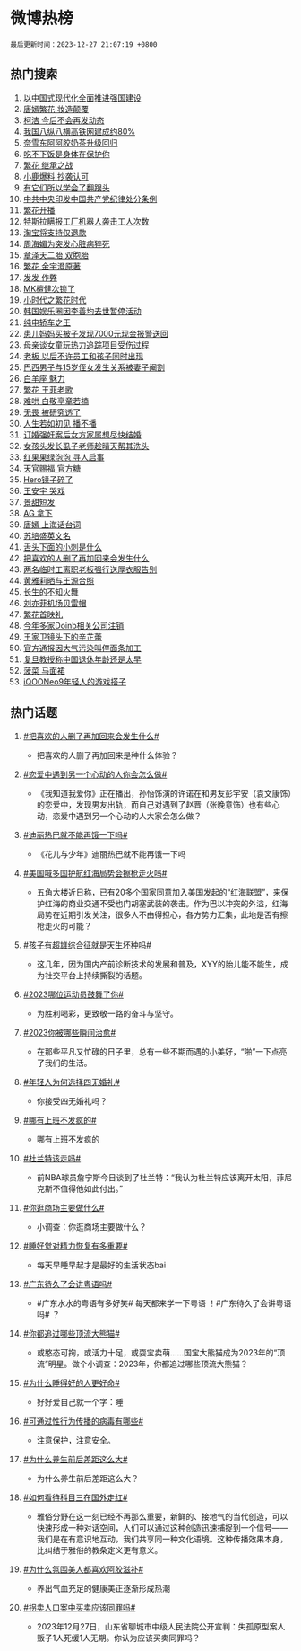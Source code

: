 # 微博热榜

`最后更新时间：2023-12-27 21:07:19 +0800`

## 热门搜索

1. [以中国式现代化全面推进强国建设](https://m.weibo.cn/search?containerid=100103type%3D1%26t%3D10%26q%3D%23%E4%BB%A5%E4%B8%AD%E5%9B%BD%E5%BC%8F%E7%8E%B0%E4%BB%A3%E5%8C%96%E5%85%A8%E9%9D%A2%E6%8E%A8%E8%BF%9B%E5%BC%BA%E5%9B%BD%E5%BB%BA%E8%AE%BE%23&stream_entry_id=51&isnewpage=1&extparam=seat%3D1%26pos%3D0%26cate%3D10103%26stream_entry_id%3D51%26q%3D%2523%25E4%25BB%25A5%25E4%25B8%25AD%25E5%259B%25BD%25E5%25BC%258F%25E7%258E%25B0%25E4%25BB%25A3%25E5%258C%2596%25E5%2585%25A8%25E9%259D%25A2%25E6%258E%25A8%25E8%25BF%259B%25E5%25BC%25BA%25E5%259B%25BD%25E5%25BB%25BA%25E8%25AE%25BE%2523%26filter_type%3Drealtimehot%26c_type%3D51%26dgr%3D0%26display_time%3D1703682437%26pre_seqid%3D170368243752607135223)
1. [唐嫣繁花 妆造颠覆](https://m.weibo.cn/search?containerid=100103type%3D1%26t%3D10%26q%3D%E5%94%90%E5%AB%A3%E7%B9%81%E8%8A%B1+%E5%A6%86%E9%80%A0%E9%A2%A0%E8%A6%86&stream_entry_id=31&isnewpage=1&extparam=seat%3D1%26filter_type%3Drealtimehot%26band_rank%3D1%26realpos%3D1%26c_type%3D31%26pos%3D0%26stream_entry_id%3D31%26lcate%3D5001%26flag%3D2%26cate%3D5001%26q%3D%25E5%2594%2590%25E5%25AB%25A3%25E7%25B9%2581%25E8%258A%25B1%2520%25E5%25A6%2586%25E9%2580%25A0%25E9%25A2%25A0%25E8%25A6%2586%26dgr%3D0%26display_time%3D1703682437%26pre_seqid%3D170368243752607135223)
1. [柯洁 今后不会再发动态](https://m.weibo.cn/search?containerid=100103type%3D1%26t%3D10%26q%3D%E6%9F%AF%E6%B4%81+%E4%BB%8A%E5%90%8E%E4%B8%8D%E4%BC%9A%E5%86%8D%E5%8F%91%E5%8A%A8%E6%80%81&stream_entry_id=31&isnewpage=1&extparam=seat%3D1%26filter_type%3Drealtimehot%26band_rank%3D2%26realpos%3D2%26c_type%3D31%26pos%3D1%26stream_entry_id%3D31%26lcate%3D5001%26flag%3D2%26cate%3D5001%26q%3D%25E6%259F%25AF%25E6%25B4%2581%2520%25E4%25BB%258A%25E5%2590%258E%25E4%25B8%258D%25E4%25BC%259A%25E5%2586%258D%25E5%258F%2591%25E5%258A%25A8%25E6%2580%2581%26dgr%3D0%26display_time%3D1703682437%26pre_seqid%3D170368243752607135223)
1. [我国八纵八横高铁网建成约80%](https://m.weibo.cn/search?containerid=100103type%3D1%26t%3D10%26q%3D%23%E6%88%91%E5%9B%BD%E5%85%AB%E7%BA%B5%E5%85%AB%E6%A8%AA%E9%AB%98%E9%93%81%E7%BD%91%E5%BB%BA%E6%88%90%E7%BA%A680%25%23&stream_entry_id=31&isnewpage=1&extparam=seat%3D1%26filter_type%3Drealtimehot%26band_rank%3D3%26realpos%3D3%26c_type%3D31%26pos%3D2%26stream_entry_id%3D31%26lcate%3D5001%26flag%3D0%26cate%3D5001%26q%3D%2523%25E6%2588%2591%25E5%259B%25BD%25E5%2585%25AB%25E7%25BA%25B5%25E5%2585%25AB%25E6%25A8%25AA%25E9%25AB%2598%25E9%2593%2581%25E7%25BD%2591%25E5%25BB%25BA%25E6%2588%2590%25E7%25BA%25A680%2525%2523%26dgr%3D0%26display_time%3D1703682437%26pre_seqid%3D170368243752607135223)
1. [奈雪东阿阿胶奶茶升级回归](https://m.weibo.cn/search?containerid=100103type%3D1%26t%3D10%26q%3D%23%E5%A5%88%E9%9B%AA%E4%B8%9C%E9%98%BF%E9%98%BF%E8%83%B6%E5%A5%B6%E8%8C%B6%E5%8D%87%E7%BA%A7%E5%9B%9E%E5%BD%92%23&stream_entry_id=31&isnewpage=1&extparam=seat%3D1%26topic_ad%3D1%26adid%3D216105%26band_rank%3D4%26is_ad_pos%3D1%26c_type%3D31%26pos%3D3%26stream_entry_id%3D31%26filter_type%3Drealtimehot%26lcate%3D5001%26cate%3D5001%26q%3D%2523%25E5%25A5%2588%25E9%259B%25AA%25E4%25B8%259C%25E9%2598%25BF%25E9%2598%25BF%25E8%2583%25B6%25E5%25A5%25B6%25E8%258C%25B6%25E5%258D%2587%25E7%25BA%25A7%25E5%259B%259E%25E5%25BD%2592%2523%26dgr%3D0%26display_time%3D1703682437%26pre_seqid%3D170368243752607135223)
1. [吃不下饭是身体在保护你](https://m.weibo.cn/search?containerid=100103type%3D1%26t%3D10%26q%3D%E5%90%83%E4%B8%8D%E4%B8%8B%E9%A5%AD%E6%98%AF%E8%BA%AB%E4%BD%93%E5%9C%A8%E4%BF%9D%E6%8A%A4%E4%BD%A0&stream_entry_id=31&isnewpage=1&extparam=seat%3D1%26filter_type%3Drealtimehot%26band_rank%3D4%26realpos%3D4%26c_type%3D31%26pos%3D4%26stream_entry_id%3D31%26lcate%3D5001%26flag%3D2%26cate%3D5001%26q%3D%25E5%2590%2583%25E4%25B8%258D%25E4%25B8%258B%25E9%25A5%25AD%25E6%2598%25AF%25E8%25BA%25AB%25E4%25BD%2593%25E5%259C%25A8%25E4%25BF%259D%25E6%258A%25A4%25E4%25BD%25A0%26dgr%3D0%26display_time%3D1703682437%26pre_seqid%3D170368243752607135223)
1. [繁花 继承之战](https://m.weibo.cn/search?containerid=100103type%3D1%26t%3D10%26q%3D%E7%B9%81%E8%8A%B1+%E7%BB%A7%E6%89%BF%E4%B9%8B%E6%88%98&stream_entry_id=31&isnewpage=1&extparam=seat%3D1%26filter_type%3Drealtimehot%26band_rank%3D5%26realpos%3D5%26c_type%3D31%26pos%3D5%26stream_entry_id%3D31%26lcate%3D5001%26flag%3D1%26cate%3D5001%26q%3D%25E7%25B9%2581%25E8%258A%25B1%2520%25E7%25BB%25A7%25E6%2589%25BF%25E4%25B9%258B%25E6%2588%2598%26dgr%3D0%26display_time%3D1703682437%26pre_seqid%3D170368243752607135223)
1. [小鹿爆料 抄袭认可](https://m.weibo.cn/search?containerid=100103type%3D1%26t%3D10%26q%3D%E5%B0%8F%E9%B9%BF%E7%88%86%E6%96%99+%E6%8A%84%E8%A2%AD%E8%AE%A4%E5%8F%AF&stream_entry_id=31&isnewpage=1&extparam=seat%3D1%26filter_type%3Drealtimehot%26band_rank%3D6%26realpos%3D6%26c_type%3D31%26pos%3D6%26stream_entry_id%3D31%26lcate%3D5001%26flag%3D0%26cate%3D5001%26q%3D%25E5%25B0%258F%25E9%25B9%25BF%25E7%2588%2586%25E6%2596%2599%2520%25E6%258A%2584%25E8%25A2%25AD%25E8%25AE%25A4%25E5%258F%25AF%26dgr%3D0%26display_time%3D1703682437%26pre_seqid%3D170368243752607135223)
1. [有它们所以学会了翻跟头](https://m.weibo.cn/search?containerid=100103type%3D1%26t%3D10%26q%3D%23%E6%9C%89%E5%AE%83%E4%BB%AC%E6%89%80%E4%BB%A5%E5%AD%A6%E4%BC%9A%E4%BA%86%E7%BF%BB%E8%B7%9F%E5%A4%B4%23&stream_entry_id=31&isnewpage=1&extparam=seat%3D1%26topic_ad%3D1%26adid%3D216078%26band_rank%3D7%26is_ad_pos%3D1%26c_type%3D31%26pos%3D7%26stream_entry_id%3D31%26filter_type%3Drealtimehot%26lcate%3D5001%26cate%3D5001%26q%3D%2523%25E6%259C%2589%25E5%25AE%2583%25E4%25BB%25AC%25E6%2589%2580%25E4%25BB%25A5%25E5%25AD%25A6%25E4%25BC%259A%25E4%25BA%2586%25E7%25BF%25BB%25E8%25B7%259F%25E5%25A4%25B4%2523%26dgr%3D0%26display_time%3D1703682437%26pre_seqid%3D170368243752607135223)
1. [中共中央印发中国共产党纪律处分条例](https://m.weibo.cn/search?containerid=100103type%3D1%26t%3D10%26q%3D%23%E4%B8%AD%E5%85%B1%E4%B8%AD%E5%A4%AE%E5%8D%B0%E5%8F%91%E4%B8%AD%E5%9B%BD%E5%85%B1%E4%BA%A7%E5%85%9A%E7%BA%AA%E5%BE%8B%E5%A4%84%E5%88%86%E6%9D%A1%E4%BE%8B%23&stream_entry_id=31&isnewpage=1&extparam=seat%3D1%26filter_type%3Drealtimehot%26band_rank%3D7%26realpos%3D7%26c_type%3D31%26pos%3D8%26stream_entry_id%3D31%26lcate%3D5001%26flag%3D1%26cate%3D5001%26q%3D%2523%25E4%25B8%25AD%25E5%2585%25B1%25E4%25B8%25AD%25E5%25A4%25AE%25E5%258D%25B0%25E5%258F%2591%25E4%25B8%25AD%25E5%259B%25BD%25E5%2585%25B1%25E4%25BA%25A7%25E5%2585%259A%25E7%25BA%25AA%25E5%25BE%258B%25E5%25A4%2584%25E5%2588%2586%25E6%259D%25A1%25E4%25BE%258B%2523%26dgr%3D0%26display_time%3D1703682437%26pre_seqid%3D170368243752607135223)
1. [繁花开播](https://m.weibo.cn/search?containerid=100103type%3D1%26t%3D10%26q%3D%E7%B9%81%E8%8A%B1%E5%BC%80%E6%92%AD&stream_entry_id=31&isnewpage=1&extparam=seat%3D1%26filter_type%3Drealtimehot%26band_rank%3D8%26realpos%3D8%26c_type%3D31%26pos%3D9%26stream_entry_id%3D31%26lcate%3D5001%26flag%3D0%26cate%3D5001%26q%3D%25E7%25B9%2581%25E8%258A%25B1%25E5%25BC%2580%25E6%2592%25AD%26dgr%3D0%26display_time%3D1703682437%26pre_seqid%3D170368243752607135223)
1. [特斯拉瞒报工厂机器人袭击工人次数](https://m.weibo.cn/search?containerid=100103type%3D1%26t%3D10%26q%3D%23%E7%89%B9%E6%96%AF%E6%8B%89%E7%9E%92%E6%8A%A5%E5%B7%A5%E5%8E%82%E6%9C%BA%E5%99%A8%E4%BA%BA%E8%A2%AD%E5%87%BB%E5%B7%A5%E4%BA%BA%E6%AC%A1%E6%95%B0%23&stream_entry_id=31&isnewpage=1&extparam=seat%3D1%26filter_type%3Drealtimehot%26band_rank%3D9%26realpos%3D9%26c_type%3D31%26pos%3D10%26stream_entry_id%3D31%26lcate%3D5001%26flag%3D1%26cate%3D5001%26q%3D%2523%25E7%2589%25B9%25E6%2596%25AF%25E6%258B%2589%25E7%259E%2592%25E6%258A%25A5%25E5%25B7%25A5%25E5%258E%2582%25E6%259C%25BA%25E5%2599%25A8%25E4%25BA%25BA%25E8%25A2%25AD%25E5%2587%25BB%25E5%25B7%25A5%25E4%25BA%25BA%25E6%25AC%25A1%25E6%2595%25B0%2523%26dgr%3D0%26display_time%3D1703682437%26pre_seqid%3D170368243752607135223)
1. [淘宝将支持仅退款](https://m.weibo.cn/search?containerid=100103type%3D1%26t%3D10%26q%3D%23%E6%B7%98%E5%AE%9D%E5%B0%86%E6%94%AF%E6%8C%81%E4%BB%85%E9%80%80%E6%AC%BE%23&stream_entry_id=31&isnewpage=1&extparam=seat%3D1%26filter_type%3Drealtimehot%26band_rank%3D10%26realpos%3D10%26c_type%3D31%26pos%3D11%26stream_entry_id%3D31%26lcate%3D5001%26flag%3D0%26cate%3D5001%26q%3D%2523%25E6%25B7%2598%25E5%25AE%259D%25E5%25B0%2586%25E6%2594%25AF%25E6%258C%2581%25E4%25BB%2585%25E9%2580%2580%25E6%25AC%25BE%2523%26dgr%3D0%26display_time%3D1703682437%26pre_seqid%3D170368243752607135223)
1. [周海媚为突发心脏病猝死](https://m.weibo.cn/search?containerid=100103type%3D1%26t%3D10%26q%3D%23%E5%91%A8%E6%B5%B7%E5%AA%9A%E4%B8%BA%E7%AA%81%E5%8F%91%E5%BF%83%E8%84%8F%E7%97%85%E7%8C%9D%E6%AD%BB%23&stream_entry_id=31&isnewpage=1&extparam=seat%3D1%26filter_type%3Drealtimehot%26band_rank%3D11%26realpos%3D11%26c_type%3D31%26pos%3D12%26stream_entry_id%3D31%26lcate%3D5001%26flag%3D2%26cate%3D5001%26q%3D%2523%25E5%2591%25A8%25E6%25B5%25B7%25E5%25AA%259A%25E4%25B8%25BA%25E7%25AA%2581%25E5%258F%2591%25E5%25BF%2583%25E8%2584%258F%25E7%2597%2585%25E7%258C%259D%25E6%25AD%25BB%2523%26dgr%3D0%26display_time%3D1703682437%26pre_seqid%3D170368243752607135223)
1. [章泽天二胎 双胞胎](https://m.weibo.cn/search?containerid=100103type%3D1%26t%3D10%26q%3D%E7%AB%A0%E6%B3%BD%E5%A4%A9%E4%BA%8C%E8%83%8E+%E5%8F%8C%E8%83%9E%E8%83%8E&stream_entry_id=31&isnewpage=1&extparam=seat%3D1%26filter_type%3Drealtimehot%26band_rank%3D12%26realpos%3D12%26c_type%3D31%26pos%3D13%26stream_entry_id%3D31%26lcate%3D5001%26flag%3D2%26cate%3D5001%26q%3D%25E7%25AB%25A0%25E6%25B3%25BD%25E5%25A4%25A9%25E4%25BA%258C%25E8%2583%258E%2520%25E5%258F%258C%25E8%2583%259E%25E8%2583%258E%26dgr%3D0%26display_time%3D1703682437%26pre_seqid%3D170368243752607135223)
1. [繁花 金宇澄原著](https://m.weibo.cn/search?containerid=100103type%3D1%26t%3D10%26q%3D%E7%B9%81%E8%8A%B1+%E9%87%91%E5%AE%87%E6%BE%84%E5%8E%9F%E8%91%97&stream_entry_id=31&isnewpage=1&extparam=seat%3D1%26filter_type%3Drealtimehot%26band_rank%3D13%26realpos%3D13%26c_type%3D31%26pos%3D14%26stream_entry_id%3D31%26lcate%3D5001%26flag%3D1%26cate%3D5001%26q%3D%25E7%25B9%2581%25E8%258A%25B1%2520%25E9%2587%2591%25E5%25AE%2587%25E6%25BE%2584%25E5%258E%259F%25E8%2591%2597%26dgr%3D0%26display_time%3D1703682437%26pre_seqid%3D170368243752607135223)
1. [发发 作弊](https://m.weibo.cn/search?containerid=100103type%3D1%26t%3D10%26q%3D%E5%8F%91%E5%8F%91+%E4%BD%9C%E5%BC%8A&stream_entry_id=31&isnewpage=1&extparam=seat%3D1%26filter_type%3Drealtimehot%26band_rank%3D14%26realpos%3D14%26c_type%3D31%26pos%3D15%26stream_entry_id%3D31%26lcate%3D5001%26flag%3D1%26cate%3D5001%26q%3D%25E5%258F%2591%25E5%258F%2591%2520%25E4%25BD%259C%25E5%25BC%258A%26dgr%3D0%26display_time%3D1703682437%26pre_seqid%3D170368243752607135223)
1. [MK檀健次锁了](https://m.weibo.cn/search?containerid=100103type%3D1%26t%3D10%26q%3D%23MK%E6%AA%80%E5%81%A5%E6%AC%A1%E9%94%81%E4%BA%86%23&stream_entry_id=31&isnewpage=1&extparam=seat%3D1%26adid%3D216356%26band_rank%3D15%26realpos%3D15%26filter_type%3Drealtimehot%26lcate%3D5001%26pos%3D16%26stream_entry_id%3D31%26flag%3D0%26cate%3D5001%26c_type%3D31%26q%3D%2523MK%25E6%25AA%2580%25E5%2581%25A5%25E6%25AC%25A1%25E9%2594%2581%25E4%25BA%2586%2523%26dgr%3D0%26display_time%3D1703682437%26pre_seqid%3D170368243752607135223)
1. [小时代之繁花时代](https://m.weibo.cn/search?containerid=100103type%3D1%26t%3D10%26q%3D%E5%B0%8F%E6%97%B6%E4%BB%A3%E4%B9%8B%E7%B9%81%E8%8A%B1%E6%97%B6%E4%BB%A3&stream_entry_id=31&isnewpage=1&extparam=seat%3D1%26filter_type%3Drealtimehot%26band_rank%3D16%26realpos%3D16%26c_type%3D31%26pos%3D17%26stream_entry_id%3D31%26lcate%3D5001%26flag%3D1%26cate%3D5001%26q%3D%25E5%25B0%258F%25E6%2597%25B6%25E4%25BB%25A3%25E4%25B9%258B%25E7%25B9%2581%25E8%258A%25B1%25E6%2597%25B6%25E4%25BB%25A3%26dgr%3D0%26display_time%3D1703682437%26pre_seqid%3D170368243752607135223)
1. [韩国娱乐圈因李善均去世暂停活动](https://m.weibo.cn/search?containerid=100103type%3D1%26t%3D10%26q%3D%23%E9%9F%A9%E5%9B%BD%E5%A8%B1%E4%B9%90%E5%9C%88%E5%9B%A0%E6%9D%8E%E5%96%84%E5%9D%87%E5%8E%BB%E4%B8%96%E6%9A%82%E5%81%9C%E6%B4%BB%E5%8A%A8%23&stream_entry_id=31&isnewpage=1&extparam=seat%3D1%26filter_type%3Drealtimehot%26band_rank%3D17%26realpos%3D17%26c_type%3D31%26pos%3D18%26stream_entry_id%3D31%26lcate%3D5001%26flag%3D2%26cate%3D5001%26q%3D%2523%25E9%259F%25A9%25E5%259B%25BD%25E5%25A8%25B1%25E4%25B9%2590%25E5%259C%2588%25E5%259B%25A0%25E6%259D%258E%25E5%2596%2584%25E5%259D%2587%25E5%258E%25BB%25E4%25B8%2596%25E6%259A%2582%25E5%2581%259C%25E6%25B4%25BB%25E5%258A%25A8%2523%26dgr%3D0%26display_time%3D1703682437%26pre_seqid%3D170368243752607135223)
1. [纯电轿车之王](https://m.weibo.cn/search?containerid=100103type%3D1%26t%3D10%26q%3D%23%E7%BA%AF%E7%94%B5%E8%BD%BF%E8%BD%A6%E4%B9%8B%E7%8E%8B%23&stream_entry_id=31&isnewpage=1&extparam=seat%3D1%26adid%3D216028%26band_rank%3D18%26realpos%3D18%26filter_type%3Drealtimehot%26lcate%3D5001%26pos%3D19%26stream_entry_id%3D31%26flag%3D0%26cate%3D5001%26c_type%3D31%26q%3D%2523%25E7%25BA%25AF%25E7%2594%25B5%25E8%25BD%25BF%25E8%25BD%25A6%25E4%25B9%258B%25E7%258E%258B%2523%26dgr%3D0%26display_time%3D1703682437%26pre_seqid%3D170368243752607135223)
1. [患儿妈妈买被子发现7000元现金报警送回](https://m.weibo.cn/search?containerid=100103type%3D1%26t%3D10%26q%3D%23%E6%82%A3%E5%84%BF%E5%A6%88%E5%A6%88%E4%B9%B0%E8%A2%AB%E5%AD%90%E5%8F%91%E7%8E%B07000%E5%85%83%E7%8E%B0%E9%87%91%E6%8A%A5%E8%AD%A6%E9%80%81%E5%9B%9E%23&stream_entry_id=31&isnewpage=1&extparam=seat%3D1%26filter_type%3Drealtimehot%26band_rank%3D19%26realpos%3D19%26c_type%3D31%26pos%3D20%26stream_entry_id%3D31%26lcate%3D5001%26flag%3D32768%26cate%3D5001%26q%3D%2523%25E6%2582%25A3%25E5%2584%25BF%25E5%25A6%2588%25E5%25A6%2588%25E4%25B9%25B0%25E8%25A2%25AB%25E5%25AD%2590%25E5%258F%2591%25E7%258E%25B07000%25E5%2585%2583%25E7%258E%25B0%25E9%2587%2591%25E6%258A%25A5%25E8%25AD%25A6%25E9%2580%2581%25E5%259B%259E%2523%26dgr%3D0%26display_time%3D1703682437%26pre_seqid%3D170368243752607135223)
1. [母亲谈女童玩热力追踪项目受伤过程](https://m.weibo.cn/search?containerid=100103type%3D1%26t%3D10%26q%3D%23%E6%AF%8D%E4%BA%B2%E8%B0%88%E5%A5%B3%E7%AB%A5%E7%8E%A9%E7%83%AD%E5%8A%9B%E8%BF%BD%E8%B8%AA%E9%A1%B9%E7%9B%AE%E5%8F%97%E4%BC%A4%E8%BF%87%E7%A8%8B%23&stream_entry_id=31&isnewpage=1&extparam=seat%3D1%26filter_type%3Drealtimehot%26band_rank%3D20%26realpos%3D20%26c_type%3D31%26pos%3D21%26stream_entry_id%3D31%26lcate%3D5001%26flag%3D1%26cate%3D5001%26q%3D%2523%25E6%25AF%258D%25E4%25BA%25B2%25E8%25B0%2588%25E5%25A5%25B3%25E7%25AB%25A5%25E7%258E%25A9%25E7%2583%25AD%25E5%258A%259B%25E8%25BF%25BD%25E8%25B8%25AA%25E9%25A1%25B9%25E7%259B%25AE%25E5%258F%2597%25E4%25BC%25A4%25E8%25BF%2587%25E7%25A8%258B%2523%26dgr%3D0%26display_time%3D1703682437%26pre_seqid%3D170368243752607135223)
1. [老板 以后不许员工和孩子同时出现](https://m.weibo.cn/search?containerid=100103type%3D1%26t%3D10%26q%3D%E8%80%81%E6%9D%BF+%E4%BB%A5%E5%90%8E%E4%B8%8D%E8%AE%B8%E5%91%98%E5%B7%A5%E5%92%8C%E5%AD%A9%E5%AD%90%E5%90%8C%E6%97%B6%E5%87%BA%E7%8E%B0&stream_entry_id=31&isnewpage=1&extparam=seat%3D1%26filter_type%3Drealtimehot%26band_rank%3D21%26realpos%3D21%26c_type%3D31%26pos%3D22%26stream_entry_id%3D31%26lcate%3D5001%26flag%3D1%26cate%3D5001%26q%3D%25E8%2580%2581%25E6%259D%25BF%2520%25E4%25BB%25A5%25E5%2590%258E%25E4%25B8%258D%25E8%25AE%25B8%25E5%2591%2598%25E5%25B7%25A5%25E5%2592%258C%25E5%25AD%25A9%25E5%25AD%2590%25E5%2590%258C%25E6%2597%25B6%25E5%2587%25BA%25E7%258E%25B0%26dgr%3D0%26display_time%3D1703682437%26pre_seqid%3D170368243752607135223)
1. [巴西男子与15岁侄女发生关系被妻子阉割](https://m.weibo.cn/search?containerid=100103type%3D1%26t%3D10%26q%3D%23%E5%B7%B4%E8%A5%BF%E7%94%B7%E5%AD%90%E4%B8%8E15%E5%B2%81%E4%BE%84%E5%A5%B3%E5%8F%91%E7%94%9F%E5%85%B3%E7%B3%BB%E8%A2%AB%E5%A6%BB%E5%AD%90%E9%98%89%E5%89%B2%23&stream_entry_id=31&isnewpage=1&extparam=seat%3D1%26filter_type%3Drealtimehot%26band_rank%3D22%26realpos%3D22%26c_type%3D31%26pos%3D23%26stream_entry_id%3D31%26lcate%3D5001%26flag%3D0%26cate%3D5001%26q%3D%2523%25E5%25B7%25B4%25E8%25A5%25BF%25E7%2594%25B7%25E5%25AD%2590%25E4%25B8%258E15%25E5%25B2%2581%25E4%25BE%2584%25E5%25A5%25B3%25E5%258F%2591%25E7%2594%259F%25E5%2585%25B3%25E7%25B3%25BB%25E8%25A2%25AB%25E5%25A6%25BB%25E5%25AD%2590%25E9%2598%2589%25E5%2589%25B2%2523%26dgr%3D0%26display_time%3D1703682437%26pre_seqid%3D170368243752607135223)
1. [白羊座 魅力](https://m.weibo.cn/search?containerid=100103type%3D1%26t%3D10%26q%3D%E7%99%BD%E7%BE%8A%E5%BA%A7+%E9%AD%85%E5%8A%9B&stream_entry_id=31&isnewpage=1&extparam=seat%3D1%26filter_type%3Drealtimehot%26band_rank%3D23%26realpos%3D23%26c_type%3D31%26pos%3D24%26stream_entry_id%3D31%26lcate%3D5001%26flag%3D1%26cate%3D5001%26q%3D%25E7%2599%25BD%25E7%25BE%258A%25E5%25BA%25A7%2520%25E9%25AD%2585%25E5%258A%259B%26dgr%3D0%26display_time%3D1703682437%26pre_seqid%3D170368243752607135223)
1. [繁花 王菲老歌](https://m.weibo.cn/search?containerid=100103type%3D1%26t%3D10%26q%3D%E7%B9%81%E8%8A%B1+%E7%8E%8B%E8%8F%B2%E8%80%81%E6%AD%8C&stream_entry_id=31&isnewpage=1&extparam=seat%3D1%26filter_type%3Drealtimehot%26band_rank%3D24%26realpos%3D24%26c_type%3D31%26pos%3D25%26stream_entry_id%3D31%26lcate%3D5001%26flag%3D1%26cate%3D5001%26q%3D%25E7%25B9%2581%25E8%258A%25B1%2520%25E7%258E%258B%25E8%258F%25B2%25E8%2580%2581%25E6%25AD%258C%26dgr%3D0%26display_time%3D1703682437%26pre_seqid%3D170368243752607135223)
1. [难哄 白敬亭章若楠](https://m.weibo.cn/search?containerid=100103type%3D1%26t%3D10%26q%3D%E9%9A%BE%E5%93%84+%E7%99%BD%E6%95%AC%E4%BA%AD%E7%AB%A0%E8%8B%A5%E6%A5%A0&stream_entry_id=31&isnewpage=1&extparam=seat%3D1%26filter_type%3Drealtimehot%26band_rank%3D25%26realpos%3D25%26c_type%3D31%26pos%3D26%26stream_entry_id%3D31%26lcate%3D5001%26flag%3D0%26cate%3D5001%26q%3D%25E9%259A%25BE%25E5%2593%2584%2520%25E7%2599%25BD%25E6%2595%25AC%25E4%25BA%25AD%25E7%25AB%25A0%25E8%258B%25A5%25E6%25A5%25A0%26dgr%3D0%26display_time%3D1703682437%26pre_seqid%3D170368243752607135223)
1. [无畏 被研究透了](https://m.weibo.cn/search?containerid=100103type%3D1%26t%3D10%26q%3D%E6%97%A0%E7%95%8F+%E8%A2%AB%E7%A0%94%E7%A9%B6%E9%80%8F%E4%BA%86&stream_entry_id=31&isnewpage=1&extparam=seat%3D1%26filter_type%3Drealtimehot%26band_rank%3D26%26realpos%3D26%26c_type%3D31%26pos%3D27%26stream_entry_id%3D31%26lcate%3D5001%26flag%3D1%26cate%3D5001%26q%3D%25E6%2597%25A0%25E7%2595%258F%2520%25E8%25A2%25AB%25E7%25A0%2594%25E7%25A9%25B6%25E9%2580%258F%25E4%25BA%2586%26dgr%3D0%26display_time%3D1703682437%26pre_seqid%3D170368243752607135223)
1. [人生若如初见 播不播](https://m.weibo.cn/search?containerid=100103type%3D1%26t%3D10%26q%3D%E4%BA%BA%E7%94%9F%E8%8B%A5%E5%A6%82%E5%88%9D%E8%A7%81+%E6%92%AD%E4%B8%8D%E6%92%AD&stream_entry_id=31&isnewpage=1&extparam=seat%3D1%26filter_type%3Drealtimehot%26band_rank%3D27%26realpos%3D27%26c_type%3D31%26pos%3D28%26stream_entry_id%3D31%26lcate%3D5001%26flag%3D0%26cate%3D5001%26q%3D%25E4%25BA%25BA%25E7%2594%259F%25E8%258B%25A5%25E5%25A6%2582%25E5%2588%259D%25E8%25A7%2581%2520%25E6%2592%25AD%25E4%25B8%258D%25E6%2592%25AD%26dgr%3D0%26display_time%3D1703682437%26pre_seqid%3D170368243752607135223)
1. [订婚强奸案后女方家属想尽快结婚](https://m.weibo.cn/search?containerid=100103type%3D1%26t%3D10%26q%3D%23%E8%AE%A2%E5%A9%9A%E5%BC%BA%E5%A5%B8%E6%A1%88%E5%90%8E%E5%A5%B3%E6%96%B9%E5%AE%B6%E5%B1%9E%E6%83%B3%E5%B0%BD%E5%BF%AB%E7%BB%93%E5%A9%9A%23&stream_entry_id=31&isnewpage=1&extparam=seat%3D1%26filter_type%3Drealtimehot%26band_rank%3D28%26realpos%3D28%26c_type%3D31%26pos%3D29%26stream_entry_id%3D31%26lcate%3D5001%26flag%3D1%26cate%3D5001%26q%3D%2523%25E8%25AE%25A2%25E5%25A9%259A%25E5%25BC%25BA%25E5%25A5%25B8%25E6%25A1%2588%25E5%2590%258E%25E5%25A5%25B3%25E6%2596%25B9%25E5%25AE%25B6%25E5%25B1%259E%25E6%2583%25B3%25E5%25B0%25BD%25E5%25BF%25AB%25E7%25BB%2593%25E5%25A9%259A%2523%26dgr%3D0%26display_time%3D1703682437%26pre_seqid%3D170368243752607135223)
1. [女孩头发长虱子老师趁晴天帮其洗头](https://m.weibo.cn/search?containerid=100103type%3D1%26t%3D10%26q%3D%23%E5%A5%B3%E5%AD%A9%E5%A4%B4%E5%8F%91%E9%95%BF%E8%99%B1%E5%AD%90%E8%80%81%E5%B8%88%E8%B6%81%E6%99%B4%E5%A4%A9%E5%B8%AE%E5%85%B6%E6%B4%97%E5%A4%B4%23&stream_entry_id=31&isnewpage=1&extparam=seat%3D1%26filter_type%3Drealtimehot%26band_rank%3D29%26realpos%3D29%26c_type%3D31%26pos%3D30%26stream_entry_id%3D31%26lcate%3D5001%26flag%3D32768%26cate%3D5001%26q%3D%2523%25E5%25A5%25B3%25E5%25AD%25A9%25E5%25A4%25B4%25E5%258F%2591%25E9%2595%25BF%25E8%2599%25B1%25E5%25AD%2590%25E8%2580%2581%25E5%25B8%2588%25E8%25B6%2581%25E6%2599%25B4%25E5%25A4%25A9%25E5%25B8%25AE%25E5%2585%25B6%25E6%25B4%2597%25E5%25A4%25B4%2523%26dgr%3D0%26display_time%3D1703682437%26pre_seqid%3D170368243752607135223)
1. [红果果绿泡泡 寻人启事](https://m.weibo.cn/search?containerid=100103type%3D1%26t%3D10%26q%3D%E7%BA%A2%E6%9E%9C%E6%9E%9C%E7%BB%BF%E6%B3%A1%E6%B3%A1+%E5%AF%BB%E4%BA%BA%E5%90%AF%E4%BA%8B&stream_entry_id=31&isnewpage=1&extparam=seat%3D1%26filter_type%3Drealtimehot%26band_rank%3D30%26realpos%3D30%26c_type%3D31%26pos%3D31%26stream_entry_id%3D31%26lcate%3D5001%26flag%3D0%26cate%3D5001%26q%3D%25E7%25BA%25A2%25E6%259E%259C%25E6%259E%259C%25E7%25BB%25BF%25E6%25B3%25A1%25E6%25B3%25A1%2520%25E5%25AF%25BB%25E4%25BA%25BA%25E5%2590%25AF%25E4%25BA%258B%26dgr%3D0%26display_time%3D1703682437%26pre_seqid%3D170368243752607135223)
1. [天官赐福 官方糖](https://m.weibo.cn/search?containerid=100103type%3D1%26t%3D10%26q%3D%E5%A4%A9%E5%AE%98%E8%B5%90%E7%A6%8F+%E5%AE%98%E6%96%B9%E7%B3%96&stream_entry_id=31&isnewpage=1&extparam=seat%3D1%26filter_type%3Drealtimehot%26band_rank%3D31%26realpos%3D31%26c_type%3D31%26pos%3D32%26stream_entry_id%3D31%26lcate%3D5001%26flag%3D1%26cate%3D5001%26q%3D%25E5%25A4%25A9%25E5%25AE%2598%25E8%25B5%2590%25E7%25A6%258F%2520%25E5%25AE%2598%25E6%2596%25B9%25E7%25B3%2596%26dgr%3D0%26display_time%3D1703682437%26pre_seqid%3D170368243752607135223)
1. [Hero镜子碎了](https://m.weibo.cn/search?containerid=100103type%3D1%26t%3D10%26q%3D%23Hero%E9%95%9C%E5%AD%90%E7%A2%8E%E4%BA%86%23&stream_entry_id=31&isnewpage=1&extparam=seat%3D1%26filter_type%3Drealtimehot%26band_rank%3D32%26realpos%3D32%26c_type%3D31%26pos%3D33%26stream_entry_id%3D31%26lcate%3D5001%26flag%3D0%26cate%3D5001%26q%3D%2523Hero%25E9%2595%259C%25E5%25AD%2590%25E7%25A2%258E%25E4%25BA%2586%2523%26dgr%3D0%26display_time%3D1703682437%26pre_seqid%3D170368243752607135223)
1. [王安宇 哭戏](https://m.weibo.cn/search?containerid=100103type%3D1%26t%3D10%26q%3D%E7%8E%8B%E5%AE%89%E5%AE%87+%E5%93%AD%E6%88%8F&stream_entry_id=31&isnewpage=1&extparam=seat%3D1%26filter_type%3Drealtimehot%26band_rank%3D33%26realpos%3D33%26c_type%3D31%26pos%3D34%26stream_entry_id%3D31%26lcate%3D5001%26flag%3D0%26cate%3D5001%26q%3D%25E7%258E%258B%25E5%25AE%2589%25E5%25AE%2587%2520%25E5%2593%25AD%25E6%2588%258F%26dgr%3D0%26display_time%3D1703682437%26pre_seqid%3D170368243752607135223)
1. [景甜短发](https://m.weibo.cn/search?containerid=100103type%3D1%26t%3D10%26q%3D%E6%99%AF%E7%94%9C%E7%9F%AD%E5%8F%91&stream_entry_id=31&isnewpage=1&extparam=seat%3D1%26filter_type%3Drealtimehot%26band_rank%3D34%26realpos%3D34%26c_type%3D31%26pos%3D35%26stream_entry_id%3D31%26lcate%3D5001%26flag%3D0%26cate%3D5001%26q%3D%25E6%2599%25AF%25E7%2594%259C%25E7%259F%25AD%25E5%258F%2591%26dgr%3D0%26display_time%3D1703682437%26pre_seqid%3D170368243752607135223)
1. [AG 拿下](https://m.weibo.cn/search?containerid=100103type%3D1%26t%3D10%26q%3DAG+%E6%8B%BF%E4%B8%8B&stream_entry_id=31&isnewpage=1&extparam=seat%3D1%26filter_type%3Drealtimehot%26band_rank%3D35%26realpos%3D35%26c_type%3D31%26pos%3D36%26stream_entry_id%3D31%26lcate%3D5001%26flag%3D0%26cate%3D5001%26q%3DAG%2520%25E6%258B%25BF%25E4%25B8%258B%26dgr%3D0%26display_time%3D1703682437%26pre_seqid%3D170368243752607135223)
1. [唐嫣 上海话台词](https://m.weibo.cn/search?containerid=100103type%3D1%26t%3D10%26q%3D%E5%94%90%E5%AB%A3+%E4%B8%8A%E6%B5%B7%E8%AF%9D%E5%8F%B0%E8%AF%8D&stream_entry_id=31&isnewpage=1&extparam=seat%3D1%26filter_type%3Drealtimehot%26band_rank%3D36%26realpos%3D36%26c_type%3D31%26pos%3D37%26stream_entry_id%3D31%26lcate%3D5001%26flag%3D1%26cate%3D5001%26q%3D%25E5%2594%2590%25E5%25AB%25A3%2520%25E4%25B8%258A%25E6%25B5%25B7%25E8%25AF%259D%25E5%258F%25B0%25E8%25AF%258D%26dgr%3D0%26display_time%3D1703682437%26pre_seqid%3D170368243752607135223)
1. [苏培盛英文名](https://m.weibo.cn/search?containerid=100103type%3D1%26t%3D10%26q%3D%E8%8B%8F%E5%9F%B9%E7%9B%9B%E8%8B%B1%E6%96%87%E5%90%8D&stream_entry_id=31&isnewpage=1&extparam=seat%3D1%26filter_type%3Drealtimehot%26band_rank%3D37%26realpos%3D37%26c_type%3D31%26pos%3D38%26stream_entry_id%3D31%26lcate%3D5001%26flag%3D1%26cate%3D5001%26q%3D%25E8%258B%258F%25E5%259F%25B9%25E7%259B%259B%25E8%258B%25B1%25E6%2596%2587%25E5%2590%258D%26dgr%3D0%26display_time%3D1703682437%26pre_seqid%3D170368243752607135223)
1. [舌头下面的小刺是什么](https://m.weibo.cn/search?containerid=100103type%3D1%26t%3D10%26q%3D%E8%88%8C%E5%A4%B4%E4%B8%8B%E9%9D%A2%E7%9A%84%E5%B0%8F%E5%88%BA%E6%98%AF%E4%BB%80%E4%B9%88&stream_entry_id=31&isnewpage=1&extparam=seat%3D1%26filter_type%3Drealtimehot%26band_rank%3D38%26realpos%3D38%26c_type%3D31%26pos%3D39%26stream_entry_id%3D31%26lcate%3D5001%26flag%3D1%26cate%3D5001%26q%3D%25E8%2588%258C%25E5%25A4%25B4%25E4%25B8%258B%25E9%259D%25A2%25E7%259A%2584%25E5%25B0%258F%25E5%2588%25BA%25E6%2598%25AF%25E4%25BB%2580%25E4%25B9%2588%26dgr%3D0%26display_time%3D1703682437%26pre_seqid%3D170368243752607135223)
1. [把喜欢的人删了再加回来会发生什么](https://m.weibo.cn/search?containerid=100103type%3D1%26t%3D10%26q%3D%23%E6%8A%8A%E5%96%9C%E6%AC%A2%E7%9A%84%E4%BA%BA%E5%88%A0%E4%BA%86%E5%86%8D%E5%8A%A0%E5%9B%9E%E6%9D%A5%E4%BC%9A%E5%8F%91%E7%94%9F%E4%BB%80%E4%B9%88%23&stream_entry_id=31&isnewpage=1&extparam=seat%3D1%26filter_type%3Drealtimehot%26band_rank%3D39%26realpos%3D39%26c_type%3D31%26pos%3D40%26stream_entry_id%3D31%26lcate%3D5001%26flag%3D0%26cate%3D5001%26q%3D%2523%25E6%258A%258A%25E5%2596%259C%25E6%25AC%25A2%25E7%259A%2584%25E4%25BA%25BA%25E5%2588%25A0%25E4%25BA%2586%25E5%2586%258D%25E5%258A%25A0%25E5%259B%259E%25E6%259D%25A5%25E4%25BC%259A%25E5%258F%2591%25E7%2594%259F%25E4%25BB%2580%25E4%25B9%2588%2523%26dgr%3D0%26display_time%3D1703682437%26pre_seqid%3D170368243752607135223)
1. [两名临时工离职老板强行送厚衣服告别](https://m.weibo.cn/search?containerid=100103type%3D1%26t%3D10%26q%3D%23%E4%B8%A4%E5%90%8D%E4%B8%B4%E6%97%B6%E5%B7%A5%E7%A6%BB%E8%81%8C%E8%80%81%E6%9D%BF%E5%BC%BA%E8%A1%8C%E9%80%81%E5%8E%9A%E8%A1%A3%E6%9C%8D%E5%91%8A%E5%88%AB%23&stream_entry_id=31&isnewpage=1&extparam=seat%3D1%26filter_type%3Drealtimehot%26band_rank%3D40%26realpos%3D40%26c_type%3D31%26pos%3D41%26stream_entry_id%3D31%26lcate%3D5001%26flag%3D32768%26cate%3D5001%26q%3D%2523%25E4%25B8%25A4%25E5%2590%258D%25E4%25B8%25B4%25E6%2597%25B6%25E5%25B7%25A5%25E7%25A6%25BB%25E8%2581%258C%25E8%2580%2581%25E6%259D%25BF%25E5%25BC%25BA%25E8%25A1%258C%25E9%2580%2581%25E5%258E%259A%25E8%25A1%25A3%25E6%259C%258D%25E5%2591%258A%25E5%2588%25AB%2523%26dgr%3D0%26display_time%3D1703682437%26pre_seqid%3D170368243752607135223)
1. [黄雅莉晒与王源合照](https://m.weibo.cn/search?containerid=100103type%3D1%26t%3D10%26q%3D%E9%BB%84%E9%9B%85%E8%8E%89%E6%99%92%E4%B8%8E%E7%8E%8B%E6%BA%90%E5%90%88%E7%85%A7&stream_entry_id=31&isnewpage=1&extparam=seat%3D1%26filter_type%3Drealtimehot%26band_rank%3D41%26realpos%3D41%26c_type%3D31%26pos%3D42%26stream_entry_id%3D31%26lcate%3D5001%26flag%3D0%26cate%3D5001%26q%3D%25E9%25BB%2584%25E9%259B%2585%25E8%258E%2589%25E6%2599%2592%25E4%25B8%258E%25E7%258E%258B%25E6%25BA%2590%25E5%2590%2588%25E7%2585%25A7%26dgr%3D0%26display_time%3D1703682437%26pre_seqid%3D170368243752607135223)
1. [长生的不知火舞](https://m.weibo.cn/search?containerid=100103type%3D1%26t%3D10%26q%3D%23%E9%95%BF%E7%94%9F%E7%9A%84%E4%B8%8D%E7%9F%A5%E7%81%AB%E8%88%9E%23&stream_entry_id=31&isnewpage=1&extparam=seat%3D1%26filter_type%3Drealtimehot%26band_rank%3D42%26realpos%3D42%26c_type%3D31%26pos%3D43%26stream_entry_id%3D31%26lcate%3D5001%26flag%3D1%26cate%3D5001%26q%3D%2523%25E9%2595%25BF%25E7%2594%259F%25E7%259A%2584%25E4%25B8%258D%25E7%259F%25A5%25E7%2581%25AB%25E8%2588%259E%2523%26dgr%3D0%26display_time%3D1703682437%26pre_seqid%3D170368243752607135223)
1. [刘亦菲机场贝雷帽](https://m.weibo.cn/search?containerid=100103type%3D1%26t%3D10%26q%3D%E5%88%98%E4%BA%A6%E8%8F%B2%E6%9C%BA%E5%9C%BA%E8%B4%9D%E9%9B%B7%E5%B8%BD&stream_entry_id=31&isnewpage=1&extparam=seat%3D1%26filter_type%3Drealtimehot%26band_rank%3D43%26realpos%3D43%26c_type%3D31%26pos%3D44%26stream_entry_id%3D31%26lcate%3D5001%26flag%3D0%26cate%3D5001%26q%3D%25E5%2588%2598%25E4%25BA%25A6%25E8%258F%25B2%25E6%259C%25BA%25E5%259C%25BA%25E8%25B4%259D%25E9%259B%25B7%25E5%25B8%25BD%26dgr%3D0%26display_time%3D1703682437%26pre_seqid%3D170368243752607135223)
1. [繁花首映礼](https://m.weibo.cn/search?containerid=100103type%3D1%26t%3D10%26q%3D%23%E7%B9%81%E8%8A%B1%E9%A6%96%E6%98%A0%E7%A4%BC%23&stream_entry_id=31&isnewpage=1&extparam=seat%3D1%26filter_type%3Drealtimehot%26band_rank%3D44%26realpos%3D44%26c_type%3D31%26pos%3D45%26stream_entry_id%3D31%26lcate%3D5001%26flag%3D0%26cate%3D5001%26q%3D%2523%25E7%25B9%2581%25E8%258A%25B1%25E9%25A6%2596%25E6%2598%25A0%25E7%25A4%25BC%2523%26dgr%3D0%26display_time%3D1703682437%26pre_seqid%3D170368243752607135223)
1. [今年多家Doinb相关公司注销](https://m.weibo.cn/search?containerid=100103type%3D1%26t%3D10%26q%3D%23%E4%BB%8A%E5%B9%B4%E5%A4%9A%E5%AE%B6Doinb%E7%9B%B8%E5%85%B3%E5%85%AC%E5%8F%B8%E6%B3%A8%E9%94%80%23&stream_entry_id=31&isnewpage=1&extparam=seat%3D1%26filter_type%3Drealtimehot%26band_rank%3D45%26realpos%3D45%26c_type%3D31%26pos%3D46%26stream_entry_id%3D31%26lcate%3D5001%26flag%3D1%26cate%3D5001%26q%3D%2523%25E4%25BB%258A%25E5%25B9%25B4%25E5%25A4%259A%25E5%25AE%25B6Doinb%25E7%259B%25B8%25E5%2585%25B3%25E5%2585%25AC%25E5%258F%25B8%25E6%25B3%25A8%25E9%2594%2580%2523%26dgr%3D0%26display_time%3D1703682437%26pre_seqid%3D170368243752607135223)
1. [王家卫镜头下的辛芷蕾](https://m.weibo.cn/search?containerid=100103type%3D1%26t%3D10%26q%3D%E7%8E%8B%E5%AE%B6%E5%8D%AB%E9%95%9C%E5%A4%B4%E4%B8%8B%E7%9A%84%E8%BE%9B%E8%8A%B7%E8%95%BE&stream_entry_id=31&isnewpage=1&extparam=seat%3D1%26filter_type%3Drealtimehot%26band_rank%3D46%26realpos%3D46%26c_type%3D31%26pos%3D47%26stream_entry_id%3D31%26lcate%3D5001%26flag%3D1%26cate%3D5001%26q%3D%25E7%258E%258B%25E5%25AE%25B6%25E5%258D%25AB%25E9%2595%259C%25E5%25A4%25B4%25E4%25B8%258B%25E7%259A%2584%25E8%25BE%259B%25E8%258A%25B7%25E8%2595%25BE%26dgr%3D0%26display_time%3D1703682437%26pre_seqid%3D170368243752607135223)
1. [官方通报因大气污染叫停面条加工](https://m.weibo.cn/search?containerid=100103type%3D1%26t%3D10%26q%3D%23%E5%AE%98%E6%96%B9%E9%80%9A%E6%8A%A5%E5%9B%A0%E5%A4%A7%E6%B0%94%E6%B1%A1%E6%9F%93%E5%8F%AB%E5%81%9C%E9%9D%A2%E6%9D%A1%E5%8A%A0%E5%B7%A5%23&stream_entry_id=31&isnewpage=1&extparam=seat%3D1%26filter_type%3Drealtimehot%26band_rank%3D47%26realpos%3D47%26c_type%3D31%26pos%3D48%26stream_entry_id%3D31%26lcate%3D5001%26flag%3D0%26cate%3D5001%26q%3D%2523%25E5%25AE%2598%25E6%2596%25B9%25E9%2580%259A%25E6%258A%25A5%25E5%259B%25A0%25E5%25A4%25A7%25E6%25B0%2594%25E6%25B1%25A1%25E6%259F%2593%25E5%258F%25AB%25E5%2581%259C%25E9%259D%25A2%25E6%259D%25A1%25E5%258A%25A0%25E5%25B7%25A5%2523%26dgr%3D0%26display_time%3D1703682437%26pre_seqid%3D170368243752607135223)
1. [复旦教授称中国退休年龄还是太早](https://m.weibo.cn/search?containerid=100103type%3D1%26t%3D10%26q%3D%23%E5%A4%8D%E6%97%A6%E6%95%99%E6%8E%88%E7%A7%B0%E4%B8%AD%E5%9B%BD%E9%80%80%E4%BC%91%E5%B9%B4%E9%BE%84%E8%BF%98%E6%98%AF%E5%A4%AA%E6%97%A9%23&stream_entry_id=31&isnewpage=1&extparam=seat%3D1%26filter_type%3Drealtimehot%26band_rank%3D48%26realpos%3D48%26c_type%3D31%26pos%3D49%26stream_entry_id%3D31%26lcate%3D5001%26flag%3D0%26cate%3D5001%26q%3D%2523%25E5%25A4%258D%25E6%2597%25A6%25E6%2595%2599%25E6%258E%2588%25E7%25A7%25B0%25E4%25B8%25AD%25E5%259B%25BD%25E9%2580%2580%25E4%25BC%2591%25E5%25B9%25B4%25E9%25BE%2584%25E8%25BF%2598%25E6%2598%25AF%25E5%25A4%25AA%25E6%2597%25A9%2523%26dgr%3D0%26display_time%3D1703682437%26pre_seqid%3D170368243752607135223)
1. [菠菜 马面裙](https://m.weibo.cn/search?containerid=100103type%3D1%26t%3D10%26q%3D%E8%8F%A0%E8%8F%9C+%E9%A9%AC%E9%9D%A2%E8%A3%99&stream_entry_id=31&isnewpage=1&extparam=seat%3D1%26filter_type%3Drealtimehot%26band_rank%3D49%26realpos%3D49%26c_type%3D31%26pos%3D50%26stream_entry_id%3D31%26lcate%3D5001%26flag%3D0%26cate%3D5001%26q%3D%25E8%258F%25A0%25E8%258F%259C%2520%25E9%25A9%25AC%25E9%259D%25A2%25E8%25A3%2599%26dgr%3D0%26display_time%3D1703682437%26pre_seqid%3D170368243752607135223)
1. [iQOONeo9年轻人的游戏搭子](https://m.weibo.cn/search?containerid=100103type%3D1%26t%3D10%26q%3D%23iQOONeo9%E5%B9%B4%E8%BD%BB%E4%BA%BA%E7%9A%84%E6%B8%B8%E6%88%8F%E6%90%AD%E5%AD%90%23&stream_entry_id=31&isnewpage=1&extparam=seat%3D1%26adid%3D216353%26band_rank%3D50%26realpos%3D50%26filter_type%3Drealtimehot%26lcate%3D5001%26pos%3D51%26stream_entry_id%3D31%26flag%3D0%26cate%3D5001%26c_type%3D31%26q%3D%2523iQOONeo9%25E5%25B9%25B4%25E8%25BD%25BB%25E4%25BA%25BA%25E7%259A%2584%25E6%25B8%25B8%25E6%2588%258F%25E6%2590%25AD%25E5%25AD%2590%2523%26dgr%3D0%26display_time%3D1703682437%26pre_seqid%3D170368243752607135223)

## 热门话题

1. [#把喜欢的人删了再加回来会发生什么#](https://m.weibo.cn/search?containerid=231522type%3D1%26t%3D10%26q%3D%23%E6%8A%8A%E5%96%9C%E6%AC%A2%E7%9A%84%E4%BA%BA%E5%88%A0%E4%BA%86%E5%86%8D%E5%8A%A0%E5%9B%9E%E6%9D%A5%E4%BC%9A%E5%8F%91%E7%94%9F%E4%BB%80%E4%B9%88%23&stream_entry_id=128&isnewpage=1&extparam=seat%3D1%26c_type%3D128%26lcate%3D5004%26cate%3D5004%26unitid%3D1703669235654%26pos%3D1-0-0%26dgr%3D0%26display_time%3D1703682438%26pre_seqid%3D17036824389340037534)
    - 把喜欢的人删了再加回来是种什么体验？

1. [#恋爱中遇到另一个心动的人你会怎么做#](https://m.weibo.cn/search?containerid=231522type%3D1%26t%3D10%26q%3D%23%E6%81%8B%E7%88%B1%E4%B8%AD%E9%81%87%E5%88%B0%E5%8F%A6%E4%B8%80%E4%B8%AA%E5%BF%83%E5%8A%A8%E7%9A%84%E4%BA%BA%E4%BD%A0%E4%BC%9A%E6%80%8E%E4%B9%88%E5%81%9A%23&stream_entry_id=128&isnewpage=1&extparam=seat%3D1%26c_type%3D128%26lcate%3D5004%26cate%3D5004%26unitid%3D1703510262120%26pos%3D1-0-1%26dgr%3D0%26display_time%3D1703682438%26pre_seqid%3D17036824389340037534)
    - 《我知道我爱你》正在播出，孙怡饰演的许诺在和男友彭宇安（袁文康饰）的恋爱中，发现男友出轨，而自己对遇到了赵晋（张晚意饰）也有些心动，恋爱中遇到另一个心动的人大家会怎么做？

1. [#迪丽热巴就不能再饿一下吗#](https://m.weibo.cn/search?containerid=231522type%3D1%26t%3D10%26q%3D%23%E8%BF%AA%E4%B8%BD%E7%83%AD%E5%B7%B4%E5%B0%B1%E4%B8%8D%E8%83%BD%E5%86%8D%E9%A5%BF%E4%B8%80%E4%B8%8B%E5%90%97%23&stream_entry_id=128&isnewpage=1&extparam=seat%3D1%26c_type%3D128%26lcate%3D5004%26cate%3D5004%26unitid%3D1703653038052%26pos%3D1-0-2%26dgr%3D0%26display_time%3D1703682438%26pre_seqid%3D17036824389340037534)
    - 《花儿与少年》迪丽热巴就不能再饿一下吗

1. [#美国喊多国护航红海局势会擦枪走火吗#](https://m.weibo.cn/search?containerid=231522type%3D1%26t%3D10%26q%3D%23%E7%BE%8E%E5%9B%BD%E5%96%8A%E5%A4%9A%E5%9B%BD%E6%8A%A4%E8%88%AA%E7%BA%A2%E6%B5%B7%E5%B1%80%E5%8A%BF%E4%BC%9A%E6%93%A6%E6%9E%AA%E8%B5%B0%E7%81%AB%E5%90%97%23&stream_entry_id=128&isnewpage=1&extparam=seat%3D1%26c_type%3D128%26lcate%3D5004%26cate%3D5004%26unitid%3D1703682177246%26pos%3D1-0-3%26dgr%3D0%26display_time%3D1703682438%26pre_seqid%3D17036824389340037534)
    - 五角大楼近日称，已有20多个国家同意加入美国发起的“红海联盟”，来保护红海的商业交通不受也门胡塞武装的袭击。作为巴以冲突的外溢，红海局势在近期引发关注，很多人不由得担心，各方势力汇集，此地是否有擦枪走火的可能？

1. [#孩子有超雄综合征就是天生坏种吗#](https://m.weibo.cn/search?containerid=231522type%3D1%26t%3D10%26q%3D%23%E5%AD%A9%E5%AD%90%E6%9C%89%E8%B6%85%E9%9B%84%E7%BB%BC%E5%90%88%E5%BE%81%E5%B0%B1%E6%98%AF%E5%A4%A9%E7%94%9F%E5%9D%8F%E7%A7%8D%E5%90%97%23&stream_entry_id=128&isnewpage=1&extparam=seat%3D1%26c_type%3D128%26lcate%3D5004%26cate%3D5004%26unitid%3D1703553433865%26pos%3D1-0-4%26dgr%3D0%26display_time%3D1703682438%26pre_seqid%3D17036824389340037534)
    - 这几年，因为国内产前诊断技术的发展和普及，XYY的胎儿能不能生，成为社交平台上持续撕裂的话题。

1. [#2023哪位运动员鼓舞了你#](https://m.weibo.cn/search?containerid=231522type%3D1%26t%3D10%26q%3D%232023%E5%93%AA%E4%BD%8D%E8%BF%90%E5%8A%A8%E5%91%98%E9%BC%93%E8%88%9E%E4%BA%86%E4%BD%A0%23&stream_entry_id=128&isnewpage=1&extparam=seat%3D1%26c_type%3D128%26lcate%3D5004%26cate%3D5004%26unitid%3D1703671034707%26pos%3D1-0-5%26dgr%3D0%26display_time%3D1703682438%26pre_seqid%3D17036824389340037534)
    - 为胜利喝彩，更致敬一路的奋斗与坚守。

1. [#2023你被哪些瞬间治愈#](https://m.weibo.cn/search?containerid=231522type%3D1%26t%3D10%26q%3D%232023%E4%BD%A0%E8%A2%AB%E5%93%AA%E4%BA%9B%E7%9E%AC%E9%97%B4%E6%B2%BB%E6%84%88%23&stream_entry_id=128&isnewpage=1&extparam=seat%3D1%26c_type%3D128%26lcate%3D5004%26cate%3D5004%26unitid%3D1703634155547%26pos%3D1-0-6%26dgr%3D0%26display_time%3D1703682438%26pre_seqid%3D17036824389340037534)
    - 在那些平凡又忙碌的日子里，总有一些不期而遇的小美好，“啪”一下点亮了我们的生活。

1. [#年轻人为何选择四无婚礼#](https://m.weibo.cn/search?containerid=231522type%3D1%26t%3D10%26q%3D%23%E5%B9%B4%E8%BD%BB%E4%BA%BA%E4%B8%BA%E4%BD%95%E9%80%89%E6%8B%A9%E5%9B%9B%E6%97%A0%E5%A9%9A%E7%A4%BC%23&stream_entry_id=128&isnewpage=1&extparam=seat%3D1%26c_type%3D128%26lcate%3D5004%26cate%3D5004%26unitid%3D1703665941397%26pos%3D1-0-7%26dgr%3D0%26display_time%3D1703682438%26pre_seqid%3D17036824389340037534)
    - 你接受四无婚礼吗？

1. [#哪有上班不发疯的#](https://m.weibo.cn/search?containerid=231522type%3D1%26t%3D10%26q%3D%23%E5%93%AA%E6%9C%89%E4%B8%8A%E7%8F%AD%E4%B8%8D%E5%8F%91%E7%96%AF%E7%9A%84%23&stream_entry_id=128&isnewpage=1&extparam=seat%3D1%26c_type%3D128%26lcate%3D5004%26cate%3D5004%26unitid%3D1703677666921%26pos%3D1-0-8%26dgr%3D0%26display_time%3D1703682438%26pre_seqid%3D17036824389340037534)
    - 哪有上班不发疯的

1. [#杜兰特该走吗#](https://m.weibo.cn/search?containerid=231522type%3D1%26t%3D10%26q%3D%23%E6%9D%9C%E5%85%B0%E7%89%B9%E8%AF%A5%E8%B5%B0%E5%90%97%23&stream_entry_id=128&isnewpage=1&extparam=seat%3D1%26c_type%3D128%26lcate%3D5004%26cate%3D5004%26unitid%3D1703641029806%26pos%3D1-0-9%26dgr%3D0%26display_time%3D1703682438%26pre_seqid%3D17036824389340037534)
    - 前NBA球员詹宁斯今日谈到了杜兰特：“我认为杜兰特应该离开太阳，菲尼克斯不值得他如此付出。”

1. [#你逛商场主要做什么#](https://m.weibo.cn/search?containerid=231522type%3D1%26t%3D10%26q%3D%23%E4%BD%A0%E9%80%9B%E5%95%86%E5%9C%BA%E4%B8%BB%E8%A6%81%E5%81%9A%E4%BB%80%E4%B9%88%23&stream_entry_id=128&isnewpage=1&extparam=seat%3D1%26c_type%3D128%26lcate%3D5004%26cate%3D5004%26unitid%3D1703667443110%26pos%3D1-0-10%26dgr%3D0%26display_time%3D1703682438%26pre_seqid%3D17036824389340037534)
    - 小调查：你逛商场主要做什么？

1. [#睡好觉对精力恢复有多重要#](https://m.weibo.cn/search?containerid=231522type%3D1%26t%3D10%26q%3D%23%E7%9D%A1%E5%A5%BD%E8%A7%89%E5%AF%B9%E7%B2%BE%E5%8A%9B%E6%81%A2%E5%A4%8D%E6%9C%89%E5%A4%9A%E9%87%8D%E8%A6%81%23&stream_entry_id=128&isnewpage=1&extparam=seat%3D1%26c_type%3D128%26lcate%3D5004%26cate%3D5004%26unitid%3D1703552832525%26pos%3D1-0-11%26dgr%3D0%26display_time%3D1703682438%26pre_seqid%3D17036824389340037534)
    - 每天早睡早起才是最好的生活状态bai

1. [#广东待久了会讲粤语吗#](https://m.weibo.cn/search?containerid=231522type%3D1%26t%3D10%26q%3D%23%E5%B9%BF%E4%B8%9C%E5%BE%85%E4%B9%85%E4%BA%86%E4%BC%9A%E8%AE%B2%E7%B2%A4%E8%AF%AD%E5%90%97%23&stream_entry_id=128&isnewpage=1&extparam=seat%3D1%26c_type%3D128%26lcate%3D5004%26cate%3D5004%26unitid%3D1703635624418%26pos%3D1-0-12%26dgr%3D0%26display_time%3D1703682438%26pre_seqid%3D17036824389340037534)
    - #广东水水的粤语有多好笑# 每天都来学一下粤语 ！#广东待久了会讲粤语吗# ？

1. [#你都追过哪些顶流大熊猫#](https://m.weibo.cn/search?containerid=231522type%3D1%26t%3D10%26q%3D%23%E4%BD%A0%E9%83%BD%E8%BF%BD%E8%BF%87%E5%93%AA%E4%BA%9B%E9%A1%B6%E6%B5%81%E5%A4%A7%E7%86%8A%E7%8C%AB%23&stream_entry_id=128&isnewpage=1&extparam=seat%3D1%26c_type%3D128%26lcate%3D5004%26cate%3D5004%26unitid%3D1703646762195%26pos%3D1-0-13%26dgr%3D0%26display_time%3D1703682438%26pre_seqid%3D17036824389340037534)
    - 或憨态可掬，或活力十足，或耍宝卖萌……国宝大熊猫成为2023年的“顶流”明星。做个小调查：2023年，你都追过哪些顶流大熊猫？

1. [#为什么睡得好的人更好命#](https://m.weibo.cn/search?containerid=231522type%3D1%26t%3D10%26q%3D%23%E4%B8%BA%E4%BB%80%E4%B9%88%E7%9D%A1%E5%BE%97%E5%A5%BD%E7%9A%84%E4%BA%BA%E6%9B%B4%E5%A5%BD%E5%91%BD%23&stream_entry_id=128&isnewpage=1&extparam=seat%3D1%26c_type%3D128%26lcate%3D5004%26cate%3D5004%26unitid%3D1703647933304%26pos%3D1-0-14%26dgr%3D0%26display_time%3D1703682438%26pre_seqid%3D17036824389340037534)
    - 好好爱自己就一个字：睡

1. [#可通过性行为传播的病毒有哪些#](https://m.weibo.cn/search?containerid=231522type%3D1%26t%3D10%26q%3D%23%E5%8F%AF%E9%80%9A%E8%BF%87%E6%80%A7%E8%A1%8C%E4%B8%BA%E4%BC%A0%E6%92%AD%E7%9A%84%E7%97%85%E6%AF%92%E6%9C%89%E5%93%AA%E4%BA%9B%23&stream_entry_id=128&isnewpage=1&extparam=seat%3D1%26c_type%3D128%26lcate%3D5004%26cate%3D5004%26unitid%3D1703678854408%26pos%3D1-0-15%26dgr%3D0%26display_time%3D1703682438%26pre_seqid%3D17036824389340037534)
    - 注意保护，注意安全。

1. [#为什么养生前后差距这么大#](https://m.weibo.cn/search?containerid=231522type%3D1%26t%3D10%26q%3D%23%E4%B8%BA%E4%BB%80%E4%B9%88%E5%85%BB%E7%94%9F%E5%89%8D%E5%90%8E%E5%B7%AE%E8%B7%9D%E8%BF%99%E4%B9%88%E5%A4%A7%23&stream_entry_id=128&isnewpage=1&extparam=seat%3D1%26c_type%3D128%26lcate%3D5004%26cate%3D5004%26unitid%3D1703665336195%26pos%3D1-0-16%26dgr%3D0%26display_time%3D1703682438%26pre_seqid%3D17036824389340037534)
    - 为什么养生前后差距这么大？

1. [#如何看待科目三在国外走红#](https://m.weibo.cn/search?containerid=231522type%3D1%26t%3D10%26q%3D%23%E5%A6%82%E4%BD%95%E7%9C%8B%E5%BE%85%E7%A7%91%E7%9B%AE%E4%B8%89%E5%9C%A8%E5%9B%BD%E5%A4%96%E8%B5%B0%E7%BA%A2%23&stream_entry_id=128&isnewpage=1&extparam=seat%3D1%26c_type%3D128%26lcate%3D5004%26cate%3D5004%26unitid%3D1703663245402%26pos%3D1-0-17%26dgr%3D0%26display_time%3D1703682438%26pre_seqid%3D17036824389340037534)
    - 雅俗分野在这一刻已经不再那么重要，新鲜的、接地气的当代创造，可以快速形成一种对话空间，人们可以通过这种创造迅速捕捉到一个信号——我们是在有意识地互动，我们共享同一种文化语境。这种传播效果本身，比纠结于雅俗的教条定义更有意义。

1. [#为什么氛围美人都喜欢阿胶滋补#](https://m.weibo.cn/search?containerid=231522type%3D1%26t%3D10%26q%3D%23%E4%B8%BA%E4%BB%80%E4%B9%88%E6%B0%9B%E5%9B%B4%E7%BE%8E%E4%BA%BA%E9%83%BD%E5%96%9C%E6%AC%A2%E9%98%BF%E8%83%B6%E6%BB%8B%E8%A1%A5%23&stream_entry_id=128&isnewpage=1&extparam=seat%3D1%26c_type%3D128%26lcate%3D5004%26cate%3D5004%26unitid%3D1703660829982%26pos%3D1-0-18%26dgr%3D0%26display_time%3D1703682438%26pre_seqid%3D17036824389340037534)
    - 养出气血充足的健康美正逐渐形成热潮

1. [#拐卖人口案中买卖应该同罪吗#](https://m.weibo.cn/search?containerid=231522type%3D1%26t%3D10%26q%3D%23%E6%8B%90%E5%8D%96%E4%BA%BA%E5%8F%A3%E6%A1%88%E4%B8%AD%E4%B9%B0%E5%8D%96%E5%BA%94%E8%AF%A5%E5%90%8C%E7%BD%AA%E5%90%97%23&stream_entry_id=128&isnewpage=1&extparam=seat%3D1%26c_type%3D128%26lcate%3D5004%26cate%3D5004%26unitid%3D1703657230272%26pos%3D1-0-19%26dgr%3D0%26display_time%3D1703682438%26pre_seqid%3D17036824389340037534)
    - 2023年12月27日，山东省聊城市中级人民法院公开宣判：失孤原型案人贩子1人死缓1人无期。你认为应该买卖同罪吗？  ​

